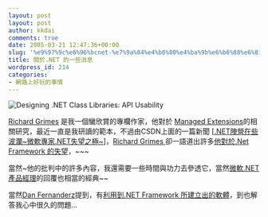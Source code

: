 ```yaml
---
layout: post
layout: post
author: kkdai
comments: true
date: 2005-03-21 12:47:36+00:00
slug: '%e9%97%9c%e6%96%bcnet-%e7%9a%84%e4%b8%80%e4%ba%9b%e6%b6%88%e6%81%af'
title: 關於.NET 的一些消息
wordpress_id: 214
categories:
- 網路上好玩的事情
---
```


![Designing .NET Class Libraries: API Usability](http://msdn.microsoft.com/netframework/art/NETFw.jpg)

[Richard Grimes](http://www.grimes.demon.co.uk/index.htm) 是我一個蠻欣賞的專欄作家，他對於 [Managed Extensions](http://www.amazon.com/exec/obidos/tg/detail/-/0735617244/qid=1111132667/sr=8-1/ref=sr_8_xs_ap_i1_xgl14/103-9970321-9491862?v=glance&s=books&n=507846)的相關研究，最近一直是我研讀的範本，不過由CSDN上面的一篇新聞 [[.NET陣營在些波瀾~微軟專家.NET失望之極~](http://www.csdn.net/news/newstopic/20/20044.shtml)]，[Richard Grimes](http://www.grimes.demon.co.uk/index.htm)[ ](http://www.grimes.demon.co.uk/index.htm)卻一語道出許多[他對於.Net Framework 的失望](http://www.ddj.com/documents/s=9211/ddj050201dnn/)，~~~

當然~他的批判中的許多內容，我還需要一些時間與功力去參透它，當然[微軟.NET 產品經理](http://blogs.msdn.com/danielfe/archive/2005/02/22/378343.aspx)的回覆也相當的經典~~

當然[Dan Fernanderz](http://blogs.msdn.com/danielfe/)提到，有[利用到.NET Framework 所建立出的軟體](http://blogs.msdn.com/danielfe/archive/2004/11/02/251254.aspx)，到也解答我心中很久的問題...

